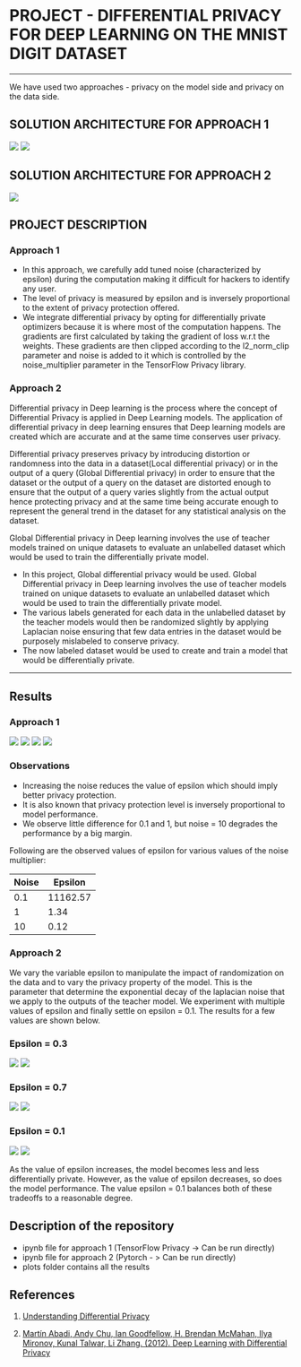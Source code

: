 # PROJECT - DIFFERENTIAL PRIVACY FOR DEEP LEARNING ON THE MNIST DIGIT DATASET

---
We have used two approaches - privacy on the model side and privacy on the data side.

## SOLUTION ARCHITECTURE FOR APPROACH 1

<img src = "https://miro.medium.com/max/1400/1*5tb5txyWEs7e8BAy9aucqw.png">

<img src = "https://miro.medium.com/max/1400/1*7IIAlhNwOG4DngaO-yh0Dg.png">

## SOLUTION ARCHITECTURE FOR APPROACH 2



<img src="http://cleverhans.io/assets/pate-full.png">



## PROJECT DESCRIPTION

### Approach 1
- In this approach, we carefully add tuned noise (characterized by epsilon) during the computation making it difficult for hackers to identify any user.
- The level of privacy is measured by epsilon and is inversely proportional to the extent of privacy protection offered. 
- We integrate differential privacy by opting for differentially private optimizers because it is where most of the computation happens. The gradients are first calculated by taking the gradient of loss w.r.t the weights. These gradients are then clipped according to the l2_norm_clip parameter and noise is added to it which is controlled by the noise_multiplier parameter in the TensorFlow Privacy library.

### Approach 2
Differential privacy in Deep learning is the process where the concept of Differential Privacy is applied in Deep Learning models. The application of differential privacy in deep learning ensures that Deep learning models are created which are accurate and at the same time conserves user privacy.  

Differential privacy preserves privacy by introducing distortion or randomness into the data in a dataset(Local differential privacy) or in the output of a query (Global Differential privacy) in order to ensure that the dataset or the output of a query on the dataset are distorted enough to ensure that the output of a query varies slightly from the actual output hence protecting privacy and at the same time being accurate enough to represent the general trend in the dataset for any statistical analysis on the dataset.  

Global Differential privacy in Deep learning involves the use of teacher models trained on unique datasets to evaluate an unlabelled dataset which would be used to train the differentially private model.  


- In this project, Global differential privacy would be used. Global Differential privacy in Deep learning involves the use of teacher models trained on unique datasets to evaluate an unlabelled dataset which would be used to train the differentially private model.
- The various labels generated for each data in the unlabelled dataset by the teacher models would then be randomized slightly by applying Laplacian noise ensuring that few data entries in the dataset would be purposely mislabeled to conserve privacy. 
- The now labeled dataset would be used to create and train a model that would be differentially private. 

---

## Results

### Approach 1
<img src="https://github.com/ishaanrf1/COMSE6998_DP/blob/main/plots/plot_a1_loss.png">
<img src="https://github.com/ishaanrf1/COMSE6998_DP/blob/main/plots/plot_a1_val_loss.png">
<img src="https://github.com/ishaanrf1/COMSE6998_DP/blob/main/plots/plot_a1_acc.png">
<img src="https://github.com/ishaanrf1/COMSE6998_DP/blob/main/plots/plot_a1_val_acc.png">

### Observations

- Increasing the noise reduces the value of epsilon which should imply better privacy protection.
- It is also known that privacy protection level is inversely proportional to model performance.
- We observe little difference for 0.1 and 1, but noise = 10 degrades the performance by a big margin.

Following are the observed values of epsilon for various values of the noise multiplier:

| Noise         | Epsilon          | 
| ------------- | ---------------- | 
| 0.1           |    11162.57      |                   
| 1             |    1.34          | 
| 10            |    0.12          | 

### Approach 2
We vary the variable epsilon to manipulate the impact of randomization on the data and to vary the privacy property of the model. This is the parameter that determine the exponential decay of the laplacian noise that we apply to the outputs of the teacher model. We experiment with multiple values of epsilon and finally settle on epsilon = 0.1. The results for a few values are shown below. 
### Epsilon = 0.3
<img src="https://github.com/ishaanrf1/COMSE6998_DP/blob/main/plots/accuracy_ep_3e-1.png">
<img src="https://github.com/ishaanrf1/COMSE6998_DP/blob/main/plots/loss_ep_3e-1.png">

### Epsilon = 0.7
<img src="https://github.com/ishaanrf1/COMSE6998_DP/blob/main/plots/accuracy_ep_7e-1.png">
<img src="https://github.com/ishaanrf1/COMSE6998_DP/blob/main/plots/loss_ep_7e-1.png">

### Epsilon = 0.1
<img src="https://github.com/ishaanrf1/COMSE6998_DP/blob/main/plots/acc_ep_1e-1.png">
<img src="https://github.com/ishaanrf1/COMSE6998_DP/blob/main/plots/loss_ep_1e-1.png">

As the value of epsilon increases, the model becomes less and less differentially private. However, as the value of epsilon decreases, so does the model performance. 
The value epsilon = 0.1 balances both of these tradeoffs to a reasonable degree. 


## Description of the repository

- ipynb file for approach 1 (TensorFlow Privacy -> Can be run directly)
- ipynb file for approach 2 (Pytorch - > Can be run directly)
- plots folder contains all the results

## References

1. [Understanding Differential Privacy](https://towardsdatascience.com/understanding-differential-privacy-85ce191e198a)

2. [Martín Abadi, Andy Chu, Ian Goodfellow, H. Brendan McMahan, Ilya Mironov, Kunal Talwar, Li Zhang. (2012). Deep Learning with Differential Privacy](https://arxiv.org/abs/1607.00133)
